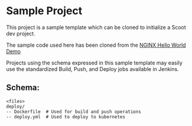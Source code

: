 # Sample Project

This project is a sample template which can be cloned to initialize a Scoot dev project. 

The sample code used here has been cloned from the [ NGINX Hello World Demo ]( https://github.com/nginxinc/NGINX-Demos/tree/master/nginx-hello )

Projects using the schema expressed in this sample template may easily use the standardized Build, Push, and Deploy jobs available in Jenkins.

## Schema:

```
<files>
deploy/
-- Dockerfile  # Used for build and push operations
-- deploy.yml  # Used to deploy to kubernetes
```



